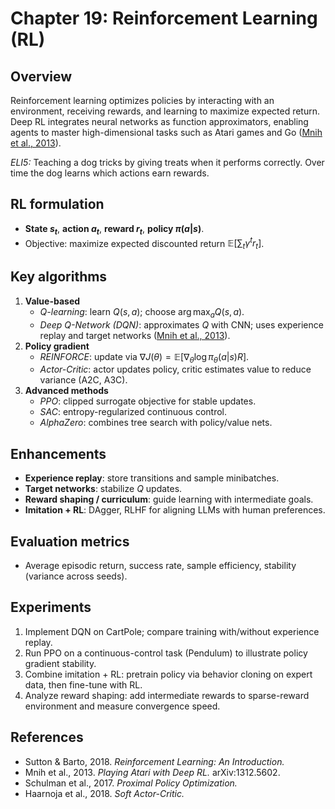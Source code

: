 # Chapter 19: Reinforcement Learning (RL)

## Overview
Reinforcement learning optimizes policies by interacting with an environment, receiving rewards, and learning to maximize expected return. Deep RL integrates neural networks as function approximators, enabling agents to master high-dimensional tasks such as Atari games and Go ([Mnih et al., 2013](https://arxiv.org/abs/1312.5602)).

*ELI5:* Teaching a dog tricks by giving treats when it performs correctly. Over time the dog learns which actions earn rewards.

## RL formulation
- **State $s_t$**, **action $a_t$**, **reward $r_t$**, **policy $\pi(a|s)$**.
- Objective: maximize expected discounted return $\mathbb{E}[\sum_{t} \gamma^t r_t]$.

## Key algorithms
1. **Value-based**
   - *Q-learning*: learn $Q(s,a)$; choose $\arg\max_a Q(s,a)$.
   - *Deep Q-Network (DQN)*: approximates $Q$ with CNN; uses experience replay and target networks ([Mnih et al., 2013](https://arxiv.org/abs/1312.5602)).
2. **Policy gradient**
   - *REINFORCE*: update via $\nabla J(\theta) = \mathbb{E}[\nabla_\theta \log \pi_\theta(a|s) R]$.
   - *Actor-Critic*: actor updates policy, critic estimates value to reduce variance (A2C, A3C).
3. **Advanced methods**
   - *PPO*: clipped surrogate objective for stable updates.
   - *SAC*: entropy-regularized continuous control.
   - *AlphaZero*: combines tree search with policy/value nets.

## Enhancements
- **Experience replay**: store transitions and sample minibatches.
- **Target networks**: stabilize $Q$ updates.
- **Reward shaping / curriculum**: guide learning with intermediate goals.
- **Imitation + RL**: DAgger, RLHF for aligning LLMs with human preferences.

## Evaluation metrics
- Average episodic return, success rate, sample efficiency, stability (variance across seeds).

## Experiments
1. Implement DQN on CartPole; compare training with/without experience replay.
2. Run PPO on a continuous-control task (Pendulum) to illustrate policy gradient stability.
3. Combine imitation + RL: pretrain policy via behavior cloning on expert data, then fine-tune with RL.
4. Analyze reward shaping: add intermediate rewards to sparse-reward environment and measure convergence speed.

## References
- Sutton & Barto, 2018. *Reinforcement Learning: An Introduction.*
- Mnih et al., 2013. *Playing Atari with Deep RL.* arXiv:1312.5602.
- Schulman et al., 2017. *Proximal Policy Optimization.*
- Haarnoja et al., 2018. *Soft Actor-Critic.*
